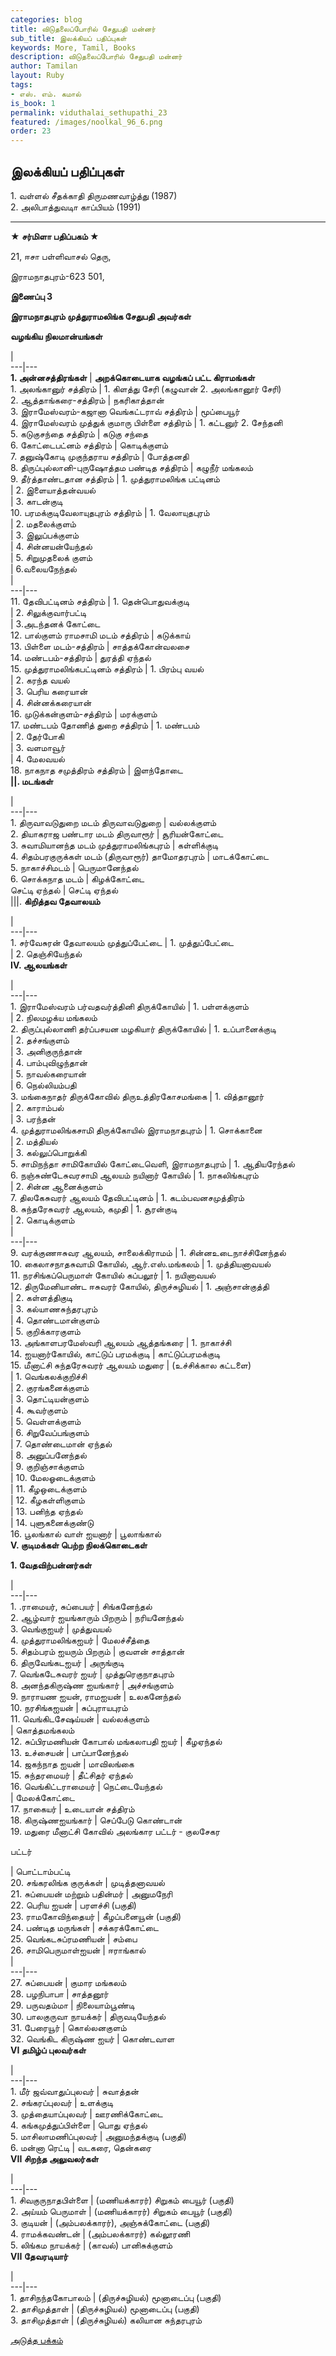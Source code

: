 ```yaml
---
categories: blog
title: விடுதலைப்போரில் சேதுபதி மன்னர்
sub_title: இலக்கியப் பதிப்புகள்
keywords: More, Tamil, Books
description: விடுதலைப்போரில் சேதுபதி மன்னர்
author: Tamilan
layout: Ruby
tags:
- எஸ். எம். கமால்
is_book: 1
permalink: viduthalai_sethupathi_23
featured: /images/noolkal_96_6.png
order: 23
---
```



## இலக்கியப் பதிப்புகள்

1\. வள்ளல் சீதக்காதி திருமணவாழ்த்து (1987)  
2\. அலிபாத்துவடிா காப்பியம் (1991)

* * *

**★ சர்மிளா பதிப்பகம் ★**

21, ஈசா பள்ளிவாசல் தெரு,

இராமநாதபுரம்-623 501,

**இணைப்பு 3**

**இராமநாதபுரம் முத்துராமலிங்க சேதுபதி அவர்கள்**

**வழங்கிய நிலமான்யங்கள்**

|  
\---|---  
**1\. அன்னசத்திரங்கள்** | **அறக்கொடையாக வழங்கப் பட்ட கிராமங்கள்**  
1\. அலங்கானுர் சத்திரம் | 1. கிளத்து சேரி (கழுவான் 2. அலங்கானூர் சேரி)  
2\. ஆத்தாங்கரை-சத்திரம் | நகரிகாத்தான்  
3\. இராமேஸ்வரம்-கஜானா வெங்கட்டராவ் சத்திரம் | மூப்பையூர்  
4\. இராமேஸ்வரம் முத்துக் குமாரு பிள்ளை சத்திரம் | 1. கட்டனுர் 2. சேந்தனி  
5\. கடுகுசந்தை சத்திரம் | கடுகு சந்தை  
6\. கோட்டைபட்னம் சத்திரம் | கொடிக்குளம்  
7\. தனுஷ்கோடி முகுந்தராய சத்திரம் | போத்தனதி  
8\. திருப்புல்லானி-புருஷோத்தம பண்டித சத்திரம் | கழுநீர் மங்கலம்  
9\. தீர்த்தாண்டதான சத்திரம் | 1. முத்துராமலிங்க பட்டினம்  
| 2. இளையாத்தன்வயல்  
| 3. காடன்குடி  
10\. பரமக்குடிவேலாயுதபுரம் சத்திரம் | 1. வேலாயுதபுரம்  
| 2. மதலைக்குளம்  
| 3. இலுப்பக்குளம்  
| 4. சின்னயன்யேந்தல்  
| 5. சிறுமுதலைக் குளம்  
| 6.வலையநேந்தல்  
|  
\---|---  
11\. தேவிபட்டினம் சத்திரம் | 1. தென்பொதுவக்குடி  
| 2. சிலுக்குவார்பட்டி  
| 3.அடந்தனக் கோட்டை  
12\. பால்குளம் ராமசாமி மடம் சத்திரம் | கடுக்காய்  
13\. பிள்ளை மடம்-சத்திரம் | சாத்தக்கோன்வலசை  
14\. மண்டபம்-சத்திரம் | துரத்தி ஏந்தல்  
15\. முத்துராமலிங்கபட்டினம் சத்திரம் | 1. பிரம்பு வயல்  
| 2. கரந்த வயல்  
| 3. பெரிய கரையான்  
| 4. சின்னக்கரையான்  
16\. முடுக்கன்குளம்-சத்திரம் | மரக்குளம்  
17\. மண்டபம் தோணித் துறை சத்திரம் | 1. மண்டபம்  
| 2. தேர்போகி  
| 3. வளமாவூர்  
| 4. மேலவயல்  
18\. நாகநாத சமுத்திரம் சத்திரம் | இளந்தோடை  
**||. மடங்கள்**

|  
\---|---  
1\. திருவாவடுதுறை மடம் திருவாவடுதுறை | வல்லக்குளம்  
2\. தியாகராஜ பண்டார மடம் திருவாரூர் | சூரியன்கோட்டை  
3\. சுவாமியானந்த மடம் முத்துராமலிங்கபுரம் | கள்ளிக்குடி  
4\. சிதம்பரகுருக்கள் மடம் (திருவாரூர்) தாமோதரபுரம் | மாடக்கோட்டை  
5\. நாகாச்சிமடம் | பெருமானேந்தல்  
6\. சொக்கநாத மடம் | கிழக்கோட்டை  
செட்டி ஏந்தல் | செட்டி ஏந்தல்  
|||. **கிறித்தவ தேவாலயம்**

|  
\---|---  
1\. சர்வேசுரன் தேவாலயம் முத்துப்பேட்டை | 1. முத்துப்பேட்டை  
| 2. தெஞ்சியேந்தல்  
**IV. ஆலயங்கள்**

|  
\---|---  
1\. இராமேஸ்வரம் பர்வதவர்த்தினி திருக்கோயில் | 1. பள்ளக்குளம்  
| 2. நிலமழக்ய மங்கலம்  
2\. திருப்புல்லாணி தர்ப்பசயன மழகியார் திருக்கோயில் | 1. உப்பானைக்குடி  
| 2. தச்சங்குளம்  
| 3. அனிகுருந்தான்  
| 4. பாம்புவிழுந்தான்  
| 5. நாவல்கரையான்  
| 6. நெல்லியம்பதி  
3\. மங்கைநாதர் திருக்கோவில் திருஉத்திரகோசமங்கை | 1. வித்தானூர்  
| 2. காராம்பல்  
| 3. பரந்தன்  
4\. முத்துராமலிங்கசாமி திருக்கோயில் இராமநாதபுரம் | 1. சொக்கானை  
| 2. மத்தியல்  
| 3. கல்லுப்பொறுக்கி  
5\. சாமிநந்தா சாமிகோயில் கோட்டைவெளி, இராமநாதபுரம் | 1. ஆதியரேந்தல்  
6\. நஞ்சுண்டேசுவரசாமி ஆலயம் நயினார் கோயில் | 1. நாகலிங்கபுரம்  
| 2. சின்ன ஆனைக்குளம்  
7\. திலகேசுவரர் ஆலயம் தேவிபட்டினம் | 1. கடம்பவனசமுத்திரம்  
8\. சுந்தரேசுவரர் ஆலயம், கமுதி | 1. சூரன்குடி  
| 2. கொடிக்குளம்  
|  
\---|---  
9\. வரக்குணஈசுவர ஆலயம், சாலைக்கிராமம் | 1. சின்னஉடைநாச்சினேந்தல்  
10\. கைலாசநாதசுவாமி கோயில், ஆர்.எஸ்.மங்கலம் | 1. முத்தியனாவயல்  
11\. நரசிங்கப்பெருமாள் கோயில் கப்பலூர் | 1. நயினாவயல்  
12\. திருமேனியாண்ட ஈசுவரர் கோயில், திருச்சுழியல் | 1. அஞ்சான்குத்தி  
| 2. கள்ளத்திகுடி  
| 3. கல்யாணசுந்தரபுரம்  
| 4. தொண்டமான்குளம்  
| 5. குறிக்காரகுளம்  
13\. அங்காளபரமேஸ்வரி ஆலயம் ஆத்தங்கரை | 1. நாகாச்சி  
14\. ஐயனார்கோயில், காட்டுப் பரமக்குடி | காட்டுப்பரமக்குடி  
15\. மீனாட்சி சுந்தரேசுவரர் ஆலயம் மதுரை | (உச்சிக்கால கட்டளை)  
| 1. வெங்கலக்குறிச்சி  
| 2. குரங்கனைக்குளம்  
| 3. தொட்டியன்குளம்  
| 4. கூவர்குளம்  
| 5. வெள்ளக்குளம்  
| 6. சிறுவேப்பங்குளம்  
| 7. தொண்டைமான் ஏந்தல்  
| 8. அனுப்பனேந்தல்  
| 9. குறிஞ்சாக்குளம்  
| 10. மேலஓடைக்குளம்  
| 11. கீழஒடைக்குளம்  
| 12. கீழகள்ளிகுளம்  
| 13. பனிந்த ஏந்தல்  
| 14. புளுகனைக்குண்டு  
16\. பூலங்கால் வாள் ஐயனார் | பூலாங்கால்  
**V. குடிமக்கள் பெற்ற நிலக்கொடைகள்**

**1\. வேதவிற்பன்னர்கள்**

|  
\---|---  
1\. .ராமையர், சுப்பையர் | சிங்கனேந்தல்  
2\. ஆழ்வார் ஐயங்காரும் பிறரும் | நரியனேந்தல்  
3\. வெங்குஐயர் | முத்துவயல்  
4\. முத்துராமலிங்கஐயர் | மேலச்சீத்தை  
5\. சிதம்பரம் ஐயரும் பிறரும் | குவளன் சாத்தான்  
6\. திருவேங்கடஐயர் | அருங்குடி  
7\. வெங்கடேசுவரர் ஐயர் | முத்துரெகுநாதபுரம்  
8\. அனந்தகிருஷ்ண ஐயங்கார் | அச்சங்குளம்  
9\. நாராயண ஐயன், ராமஐயன் | உலகனேந்தல்  
10\. நரசிங்கஐயன் | சுப்புராயபுரம்  
11\. வெங்கிடசேஷய்யன் | வல்லக்குளம்  
| கொத்தமங்கலம்  
12\. சுப்பிரமணியன் கோபால் மங்கலாபதி ஐயர் | கீழஏந்தல்  
13\. உச்சையன் | பாப்பானேந்தல்  
14\. ஜகந்நாத ஐயன் | மாவிலங்கை  
15\. சுந்தரமையர் | தீட்சிதர் ஏந்தல்  
16\. வெங்கிட்டராமையர் | நெட்டையேந்தல்  
| மேலக்கோட்டை  
17\. நாகையர் | உடையான் சத்திரம்  
18\. கிருஷ்ணஐயங்கார் | செப்பேடு கொண்டான்  
19\. மதுரை மீனாட்சி கோவில் அலங்கார பட்டர் - குலசேகர

பட்டர்

| பொட்டாம்பட்டி  
20\. சங்கரலிங்க குருக்கள் | முடித்தனாவயல்  
21\. சுப்பையன் மற்றும் பதின்மர் | அனுமநேரி  
22\. பெரிய ஐயன் | பரளச்சி (பகுதி)  
23\. ராமகோவிந்தையர் | கீழப்பனையூன் (பகுதி)  
24\. பண்டித மருங்கள் | சக்கரக்கோட்டை  
25\. வெங்கடசுப்ரமணியன் | சம்பை  
26\. சாமிபெருமாள்ஐயன் | ஈராங்கால்  
|  
\---|---  
27\. சுப்பையன் | குமார மங்கலம்  
28\. பழநிபாபா | சாத்தனூர்  
29\. பருவதம்மா | நிலையாம்பூண்டி  
30\. பாலகுருவா நாயக்கர் | திருவடியேந்தல்  
31\. பேரையூர் | கொல்லனகுளம்  
32\. வெங்கிட கிருஷ்ண ஐயர் | கொண்டவாள  
**VI தமிழ்ப் புலவர்கள்**

|  
\---|---  
1\. மீர் ஜவ்வாதுப்புலவர் | சுவாத்தன்  
2\. சங்கரப்புலவர் | உளக்குடி  
3\. முத்தையாப்புலவர் | ஊரணிக்கோட்டை  
4\. கங்கமுத்துப்பிள்ளை | பொது ஏந்தல்  
5\. மாசிலாமணிப்புலவர் | அனுமந்தக்குடி (பகுதி)  
6\. மன்னா ரெட்டி | வடகரை, தென்கரை  
**VII சிறந்த அலுவலர்கள்**

|  
\---|---  
1\. சிவகுருநாதபிள்ளை | (மணியக்காரர்) சிறுகம் பையூர் (பகுதி)  
2\. அய்யம் பெருமாள் | (மணியக்காரர்) சிறுகம் பையூர் (பகுதி)  
3\. குடியன் | (அம்பலக்காரர்), அஞ்சுக்கோட்டை (பகுதி)  
4\. ராமக்கவண்டன் | (அம்பலக்காரர்) கல்லூரணி  
5\. லிங்கம நாயக்கர் | (காவல்) பானிசுக்குளம்  
**VII தேவரடியார்**

|  
\---|---  
1\. தாசிநந்தகோபாலம் | (திருச்சுழியல்) மூனாடைப்பு (பகுதி)  
2\. தாசிமுத்தாள் | (திருச்சுழியல்) மூனாடைப்பு (பகுதி)  
3\. தாசிமுத்தாள் | (திருச்சுழியல்) கலியான சுந்தரபுரம்

[அடுத்த பக்கம்](viduthalai_sethupathi_24)